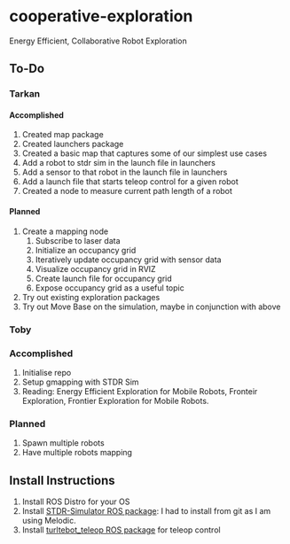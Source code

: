 # cooperative-exploration
Energy Efficient, Collaborative Robot Exploration

## To-Do

### Tarkan

#### Accomplished

1. Created map package
1. Created launchers package
2. Created a basic map that captures some of our simplest use cases
1. Add a robot to stdr sim in the launch file in launchers
2. Add a sensor to that robot in the launch file in launchers
1. Add a launch file that starts teleop control for a given robot
1. Created a node to measure current path length of a robot

#### Planned

1. Create a mapping node
    1. Subscribe to laser data
    2. Initialize an occupancy grid
    3. Iteratively update occupancy grid with sensor data
    1. Visualize occupancy grid in RVIZ
    1. Create launch file for occupancy grid
    1. Expose occupancy grid as a useful topic
1. Try out existing exploration packages
1. Try out Move Base on the simulation, maybe in conjunction with above


### Toby 

### Accomplished
1. Initialise repo
2. Setup gmapping with STDR Sim
3. Reading: Energy Efficient Exploration for Mobile Robots, Fronteir Exploration, Frontier Exploration for Mobile Robots.

### Planned
1. Spawn multiple robots
2. Have multiple robots mapping

## Install Instructions

1. Install ROS Distro for your OS
2. Install [STDR-Simulator ROS package](http://wiki.ros.org/stdr_simulator/Tutorials/Set%20up%20STDR%20Simulator): I had to install from git as I am using Melodic.
1. Install [turltebot\_teleop ROS package](http://wiki.ros.org/turtlebot_teleop) for teleop control
